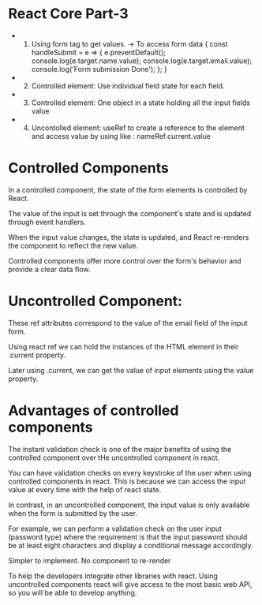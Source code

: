 # React Core Part-3

 - 1. Using form tag to get values.
   -> To access form data {
    const handleSubmit = e => {
        e.preventDefault();
        console.log(e.target.name.value);
        console.log(e.target.email.value);
        console.log('Form submission Done');
    };
   }

 - 2. Controlled element: Use individual field state for each field.

 - 3. Controlled element: One object in a state holding all the input fields value

 - 4. Uncontolled element: useRef to create a reference to the element and  access value by using like : nameRef.current.value

# Controlled Components 

In a controlled component, the state of the form elements is controlled by React.

The value of the input is set through the component's state and is updated through event handlers.

When the input value changes, the state is updated, and React re-renders the component to reflect the new value.

Controlled components offer more control over the form's behavior and provide a clear data flow.

# Uncontrolled Component:

 These ref attributes correspond to the value of the email field of the input form.

Using react ref we can hold the instances of the HTML element in their .current property.

Later using .current, we can get the value of input elements using the
value property.


# Advantages of controlled components


The instant validation check is one of the major benefits of using the controlled
component over tHe uncontrolled component in react.

You can have validation checks on every keystroke of the user when using controlled
components in react. This is because we can access the input value at every time with the
help of react state.

In contrast, in an uncontrolled component, the input value is only available when the form
is submitted by the user.

For example, we can perform a validation check on the user input (password type) where
the requirement is that the input password should be at least eight characters and display a conditional message accordingly.

Simpler to implement.
No component to re-render

To help the developers integrate other libraries with react. Using uncontrolled
components react will give access to the most basic web API, so you will be able to
develop anything.